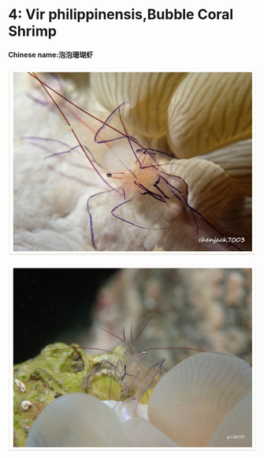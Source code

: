 # 4: Vir philippinensis,Bubble Coral Shrimp

#### Chinese name:泡泡珊瑚虾

![](../../.gitbook/assets/bubble-coral-shrimp.jpg)

![](../../.gitbook/assets/bubble-coral-shrimp2.jpg)

